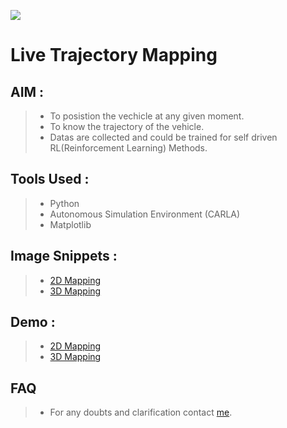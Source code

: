 ![](https://drive.google.com/file/d/1LWp_rVuMxzUJH_ktsICXolQ81RMAvLxj/view?usp=sharing)

# Live Trajectory Mapping

## AIM :

> * To posistion the vechicle at any given moment.
> * To know the trajectory of the vehicle.
> * Datas are collected and could be trained for self driven RL(Reinforcement Learning) Methods.

## Tools Used :

> * Python
> * Autonomous Simulation Environment (CARLA)
> * Matplotlib 

## Image Snippets :

> * [2D Mapping](https://drive.google.com/file/d/1LWp_rVuMxzUJH_ktsICXolQ81RMAvLxj/view?usp=sharing)
> * [3D Mapping](https://drive.google.com/file/d/1A6OFR4uvIXJW1bOay3sb0UK7kaJEI3Wb/view?usp=sharing)

## Demo :

> * [2D Mapping](https://drive.google.com/file/d/1EPSviJWYhFz1OgGaRr1TDBjUgJc5f9J8/view?usp=sharing)
> * [3D Mapping](https://drive.google.com/file/d/1RVtKyVh_ch5u7UAFttVqB0qMmcat1LUF/view?usp=sharing)

 ## FAQ
 
 >   * For any doubts and clarification contact [me](https://www.linkedin.com/in/rajith-rahul-kumar-a55398120/).
